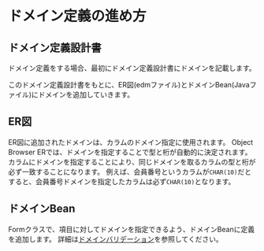 # ドメイン定義の進め方

## ドメイン定義設計書

ドメイン定義をする場合、最初にドメイン定義設計書にドメインを記載します。

このドメイン定義設計書をもとに、ER図(edmファイル)とドメインBean(Javaファイル)にドメインを追加していきます。

## ER図

ER図に追加されたドメインは、カラムのドメイン指定に使用されます。
Object Browser ERでは、ドメインを指定することで型と桁が自動的に決定されます。
カラムにドメインを指定することにより、同じドメインを取るカラムの型と桁が必ず一致することになります。
例えば、会員番号というカラムが`CHAR(10)`だとすると、会員番号ドメインを指定したカラムは必ず`CHAR(10)`となります。

## ドメインBean

Formクラスで、項目に対してドメインを指定できるよう、ドメインBeanに定義を追加します。
詳細は[ドメインバリデーション](https://nablarch.github.io/docs/LATEST/doc/application_framework/application_framework/libraries/validation/bean_validation.html#bean-validation-domain-validation)を参照してください。